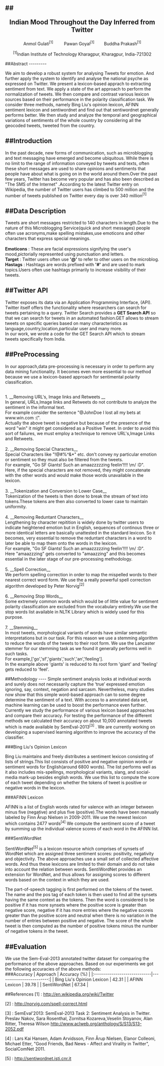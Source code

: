 ##<p style='text-align: center;'>Indian Mood Throughout the Day Inferred from Twitter</p>
--------

<p style='text-align: center;'>Anmol Gulati<sup>[1]</sup>&nbsp;&nbsp;&nbsp;&nbsp;&nbsp;&nbsp;&nbsp;&nbsp;&nbsp;Pawan Goyal<sup>[1]</sup>&nbsp;&nbsp;&nbsp;&nbsp;&nbsp;&nbsp;&nbsp;&nbsp;Buddha Prakash<sup>[1]</sup></p>

<p style='text-align : center;'><sup>[1]</sup>Indian Institute of Technology Kharagpur, Kharagpur, India-721302</p>
##Abstract
---------

We aim to develop a robust system for analysing Tweets for emotion. And further apply the system to identify and analyse the national psyche as expressed on Twitter. We present a lexicon-based apprach to extracting sentiment from text. We apply a state of the art approach to perform the normalization of tweets. We then compare and contrast various lexicon sources based on their performance in the polarity classification task. We consider three methods, namely Bing Liu's opinion lexicon, AFINN sentiment lexicon and sentiwordnet and find out that sentiwordnet generally performs better. We then study and analyze the temporal and geographical variations of sentiments of the whole country by considering all the geocoded tweets, tweeted from the country.

##Introduction
----------------


In the past decade, new forms of communication, such as microblogging and text messaging have emerged and become ubiquitous. 
While there is no limit to the range of information conveyed by tweets and texts, often these short messages are used to share opinions and sentiments that people have about what is going on in the world around them.Over the past few years, Twitter has become very popular and has also been described as "The SMS of the Internet" .According to the latest Twitter entry on Wikipedia, the number of Twitter users has climbed to 500 million and the number of tweets published on Twitter every day is over 340 million<sup>[1]</sup>


##Data Description
-------------------
Tweets are short messages restricted to 140 characters in length.Due to the nature of this Microblogging Service(quick and short messages) people often use acronyms,make spelling mistakes,use emoticons and other characters that express special meanings.<br><br>
__Emoticons__ : These are facial expressions signifying the user's mood,pictorially represented using punctuation and letters.<br>
__Target__    : Twitter users often use __'@'__ to refer to other users on the microblog.<br>
__Hastags__   : Hashtags are words prefixed with __'#'__ and are used to mark topics.Users often use hashtags primarily  to increase visibility of their tweets.

##Twitter API
--------------
Twitter exposes its data via an Application Programming Interface, (API). Twitter itself offers the functionality where researchers can search for tweets pertaining to a query. Twitter Search provides a __GET Search API__ so that we can search for tweets in an automated fashion.GET allows to stream tweets on specific queries based on many characteristics as language,country,location,particular user and many more.<br>
In our work, we wrote a code for the GET Search API which to stream tweets specifically from India.

##PreProcessing
-----------------------------------

In our approach,data pre-processing is necessary in order to perform any data mining functionality. It becomes even more essential to our method because we use a lexicon-based approach for sentimental polarity classification.<br><br>
<p>
1. __Removing URL's, Image links and Retweets __<br>
    In general, URLs,Image links and Retweets do not contribute to analyze the sentiment in the informal text.<br>For example consider the sentence "@JohnDoe I lost all my bets at www.win.com :(".<br> Actually the above tweet is negative but because of the presence of the word "win" it might get considered as a Positive Tweet. In order to avoid this sort of failures, we must employ a technique to remove URL's,Image Links and Retweets.<br><br>
2. __Removing Special Characters__<br>
    Special Characters like "!@#%^&*" etc. don't convey <a href=""></a>ny particular emotion or sentiment so they must also be filtered from the tweets.<br>For example, "Go SF Giants! Such an amaazzzzzing feelin’!!!! \m/ :D".<br> Here, if the special characters are not removed, they might concatenate with the other words and would make those words unavailable in the lexicon.<br><br>
3. __Tokenization and Conversion to Lower Case__<br>
    Tokenization of the tweets is then done to break the stream of text into tokens.These tokens are then also converted to lower case to maintain uniformity.<br><br>
4. __Removing Reduntant Characters__<br>
    Lengthening by character repitition is widely done by twitter users to indicate heightened emotion but in English, sequences of continous three or more identical letters are basically unattested in the standard lexicon. So it becomes, very essential to remove the reduntant characters in a word to later be able to map them onto the words in the lexicon.<br>For example, "Go SF Giants! Such an amaazzzzzing feelin’!!!! \m/ :D".<br>Here "amaazzzing" gets converted to "amaazzing" and this becomes essential in the later stage of our pre-processing methodology.<br><br>
5. __Spell Correction__<br>
    We perform spelling correction in order to map the mispelled words to their nearest correct word form. We use the a really powerful spell correction algorithm developed by Peter Norvig<sup>[2]</sup><br><br>
6. __Removing Stop Words__<br>
    Some extremely common words which would be of little value for sentiment polarity classification are excluded from the vocabulary entirely.We use the stop words list available in NLTK Library which is widely used for this purpose.<br><br>
7. __Stemming__<br>
    In most tweets, morphological variants of words have similar semantic interpretations but in our task. For this reason we use a stemming algorithm to reduce the words of the tweets to their root form. We use the Lancaster stemmer for our stemming task as we found it generally performs well in such tasks.<br>For example,['go','sf','giants','such','an','feeling'].<br> In the example above 'giants' is reduced to its root form 'giant' and 'feeling' gets reduced to 'feel'.

</p>
##Methodology
----
Simple sentiment analysis looks at individual words and surely does not necessarily capture the ‘true’ expressed emotion ignoring, say, context, negation and sarcasm. Nevertheless, many studies now show that this simple word-based approach can to some degree determine the sentiment of a text. With access to a annotated data set, machine learning can be used to boost the performance even further. Currently we study the performance of various lexicon based approaches and compare their accuracy. For testing the performance of the different methods we calculated their accuracy on about 10,000 annotated tweets which is made available by SemEval-2013<sup>[3]</sup> . We are currently working on developing a supervised learning algorithm to improve the accuracy of the classifier.

###Bing Liu's Opinion Lexicon

Bing Liu maintains and freely distributes a sentiment lexicon consisting of lists of strings.This list consists of positive and negative opinion words or sentiment words for English(around 6800 words). The list performs well as it also includes mis-spellings, morphological variants, slang, and social-media mark-up besides english words.
We use this list to compute the score of each tweet depending on whether the tokens of tweet is positive or negative words in the lexicon.

###AFINN Lexicon

AFINN is a list of English words rated for valence with an integer between minus five (negative) and plus five (positive).The words have been manually labeled by Finn Årup Nielsen in 2009-2011. We use the newest lexicon which contains 2477 words<sup>[4]</sup>
We compute the sentiment score of a tweet by summing up the individual valence scores of each word in the AFINN list.

###SentiWordNet

SentiWordNet<sup>[5]</sup> is a lexicon resource which comprises of synsets of WordNet which are assigned three sentiment scores: positivity, negativity and objectivity. The above approaches use a small set of  collected affective words. And thus these lexicons are limited to their domain and do not take into account the relation between words. SentiWordNet provides an extension for WordNet, and thus allows for assigning scores to different words based on the context in which they are used.

The part-of-speech tagging is first performed on the tokens of the tweet. The name and the pos tag of each token is then used to find all the synsets having the same context as the tokens. Then the word is considered to be positive if it has more synsets where the positive score is greater than negative score, negative if it has more entries where the negative scoreis greater than the positive score and neutral when there is no variation in the number of entries between positive and negative. The score of the whole tweet is then computed as the number of positive tokens minus the number of negative tokens in the tweet.


##Evaluation
-----

We use the Sem-Eval-2013 annotated twitter dataset for comparing the performance of the above approaches.
Based on our experiments we got the following accuracies of the above methods:<br>
###Accuracy
| Approach                     | Accuracy (%)            | 
|:-----------------------------|-------------------------:|
| Bing Liu's Opinion Lexicon   |        42.31              |
| AFINN Lexicon                |      39.78             |
| SentiWordNet                 |        67.34              |

<div style="page-break-after: always;"></div>
##References
[1] : <a href="http://en.wikipedia.org/wiki/Twitter">http://en.wikipedia.org/wiki/Twitter</a>
    
[2] : <a href>http://norvig.com/spell-correct.html</a>
    
[3] : SemEval'2013: SemEval-2013 Task 2: Sentiment Analysis in Twitter.
      Preslav Nakov, Sara Rosenthal, Zornitsa Kozareva,Veselin Stoyanov, Alan Ritter, Theresa Wilson
      <a href>http://www.aclweb.org/anthology/S/S13/S13-2052.pdf</a>
      
[4] : Lars Kai Hansen, Adam Arvidsson, Finn Årup Nielsen, Elanor Colleoni, Michael Etter, 
      "Good Friends, Bad News - Affect and Virality in Twitter", SocialComNet 2011.

[5] : <a href>http://sentiwordnet.isti.cnr.it</a>








